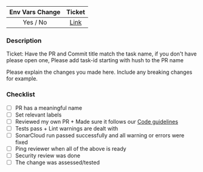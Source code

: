 | Env Vars Change |           Ticket           |
| :-------------: | :------------------------: |
|    Yes / No     | [Link](<ticket link here>) |

### Description

Ticket: Have the PR and Commit title match the task name, if you don't have please open one, Please add task-id starting with hush to the PR name

Please explain the changes you made here.
Include any breaking changes for example.

### Checklist

- [ ] PR has a meaningful name
- [ ] Set relevant labels
- [ ] Reviewed my own PR + Made sure it follows our [Code guidelines](https://github.com/jul-avo/tech-docs/blob/master/guidelines/code.md)
- [ ] Tests pass + Lint warnings are dealt with
- [ ] SonarCloud run passed successfully and all warning or errors were fixed
- [ ] Ping reviewer when all of the above is ready
- [ ] Security review was done
- [ ] The change was assessed/tested
